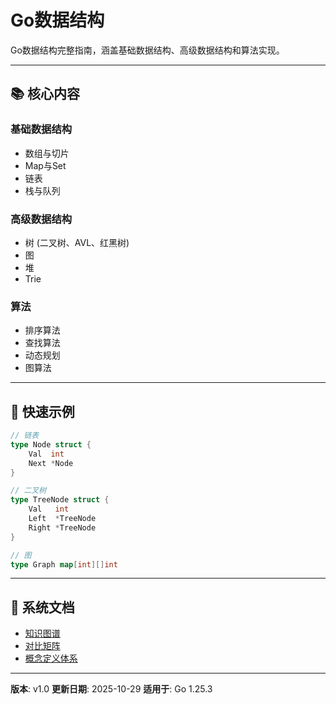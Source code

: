 # Go数据结构

Go数据结构完整指南，涵盖基础数据结构、高级数据结构和算法实现。

---

## 📚 核心内容

### 基础数据结构

- 数组与切片
- Map与Set
- 链表
- 栈与队列

### 高级数据结构

- 树 (二叉树、AVL、红黑树)
- 图
- 堆
- Trie

### 算法

- 排序算法
- 查找算法
- 动态规划
- 图算法

---

## 🚀 快速示例

```go
// 链表
type Node struct {
    Val  int
    Next *Node
}

// 二叉树
type TreeNode struct {
    Val   int
    Left  *TreeNode
    Right *TreeNode
}

// 图
type Graph map[int][]int
```

---

## 📖 系统文档

- [知识图谱](./00-知识图谱.md)
- [对比矩阵](./00-对比矩阵.md)
- [概念定义体系](./00-概念定义体系.md)

---

**版本**: v1.0
**更新日期**: 2025-10-29
**适用于**: Go 1.25.3
